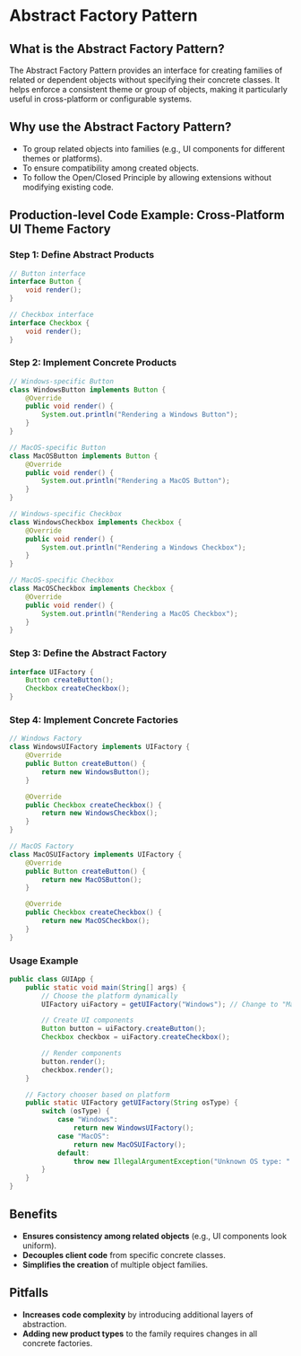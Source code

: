 # Abstract Factory Pattern

## What is the Abstract Factory Pattern?
The Abstract Factory Pattern provides an interface for creating families of related or dependent objects without specifying their concrete classes. It helps enforce a consistent theme or group of objects, making it particularly useful in cross-platform or configurable systems.

## Why use the Abstract Factory Pattern?
- To group related objects into families (e.g., UI components for different themes or platforms).
- To ensure compatibility among created objects.
- To follow the Open/Closed Principle by allowing extensions without modifying existing code.

## Production-level Code Example: Cross-Platform UI Theme Factory

### Step 1: Define Abstract Products
```java
// Button interface
interface Button {
    void render();
}

// Checkbox interface
interface Checkbox {
    void render();
}
```

### Step 2: Implement Concrete Products
```java
// Windows-specific Button
class WindowsButton implements Button {
    @Override
    public void render() {
        System.out.println("Rendering a Windows Button");
    }
}

// MacOS-specific Button
class MacOSButton implements Button {
    @Override
    public void render() {
        System.out.println("Rendering a MacOS Button");
    }
}

// Windows-specific Checkbox
class WindowsCheckbox implements Checkbox {
    @Override
    public void render() {
        System.out.println("Rendering a Windows Checkbox");
    }
}

// MacOS-specific Checkbox
class MacOSCheckbox implements Checkbox {
    @Override
    public void render() {
        System.out.println("Rendering a MacOS Checkbox");
    }
}
```

### Step 3: Define the Abstract Factory
```java
interface UIFactory {
    Button createButton();
    Checkbox createCheckbox();
}
```

### Step 4: Implement Concrete Factories
```java
// Windows Factory
class WindowsUIFactory implements UIFactory {
    @Override
    public Button createButton() {
        return new WindowsButton();
    }

    @Override
    public Checkbox createCheckbox() {
        return new WindowsCheckbox();
    }
}

// MacOS Factory
class MacOSUIFactory implements UIFactory {
    @Override
    public Button createButton() {
        return new MacOSButton();
    }

    @Override
    public Checkbox createCheckbox() {
        return new MacOSCheckbox();
    }
}
```

### Usage Example
```java
public class GUIApp {
    public static void main(String[] args) {
        // Choose the platform dynamically
        UIFactory uiFactory = getUIFactory("Windows"); // Change to "MacOS" for MacOS UI

        // Create UI components
        Button button = uiFactory.createButton();
        Checkbox checkbox = uiFactory.createCheckbox();

        // Render components
        button.render();
        checkbox.render();
    }

    // Factory chooser based on platform
    public static UIFactory getUIFactory(String osType) {
        switch (osType) {
            case "Windows":
                return new WindowsUIFactory();
            case "MacOS":
                return new MacOSUIFactory();
            default:
                throw new IllegalArgumentException("Unknown OS type: " + osType);
        }
    }
}
```

## Benefits
- **Ensures consistency among related objects** (e.g., UI components look uniform).
- **Decouples client code** from specific concrete classes.
- **Simplifies the creation** of multiple object families.

## Pitfalls
- **Increases code complexity** by introducing additional layers of abstraction.
- **Adding new product types** to the family requires changes in all concrete factories.
